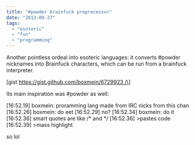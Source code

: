 ```yaml
---
title: "#powder brainfuck preprocessor"
date: "2013-09-27"
tags: 
  - "esoteric"
  - "fun"
  - "programming"
---
```


Another pointless ordeal into esoteric languages: it converts #powder nicknames into Brainfuck characters, which can be run from a brainfuck interpreter.

\[gist https://gist.github.com/boxmein/6729923 /\]

Its main inspiration was #powder as well:

\[16:52.19\] <Ristovski> boxmein: proramming lang made from IRC nicks from this chan \[16:52.26\] <Ristovski> boxmein: do eet \[16:52.29\] <boxmein> no? \[16:52.34\] <Ristovski> boxmein: do it \[16:52.36\] <boxmein> smart quotes are like /\* and \*/ \[16:52.36\] <mniip> >pastes code \[16:52.39\] <mniip> >mass highlight

so lol
